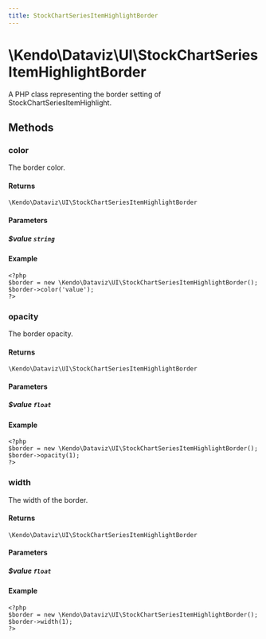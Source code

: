 ```yaml
---
title: StockChartSeriesItemHighlightBorder
---
```


# \Kendo\Dataviz\UI\StockChartSeriesItemHighlightBorder

A PHP class representing the border setting of StockChartSeriesItemHighlight.


## Methods

### color
The border color.

#### Returns
`\Kendo\Dataviz\UI\StockChartSeriesItemHighlightBorder`

#### Parameters

##### $value `string`



#### Example 
    <?php
    $border = new \Kendo\Dataviz\UI\StockChartSeriesItemHighlightBorder();
    $border->color('value');
    ?>

### opacity
The border opacity.

#### Returns
`\Kendo\Dataviz\UI\StockChartSeriesItemHighlightBorder`

#### Parameters

##### $value `float`



#### Example 
    <?php
    $border = new \Kendo\Dataviz\UI\StockChartSeriesItemHighlightBorder();
    $border->opacity(1);
    ?>

### width
The width of the border.

#### Returns
`\Kendo\Dataviz\UI\StockChartSeriesItemHighlightBorder`

#### Parameters

##### $value `float`



#### Example 
    <?php
    $border = new \Kendo\Dataviz\UI\StockChartSeriesItemHighlightBorder();
    $border->width(1);
    ?>

